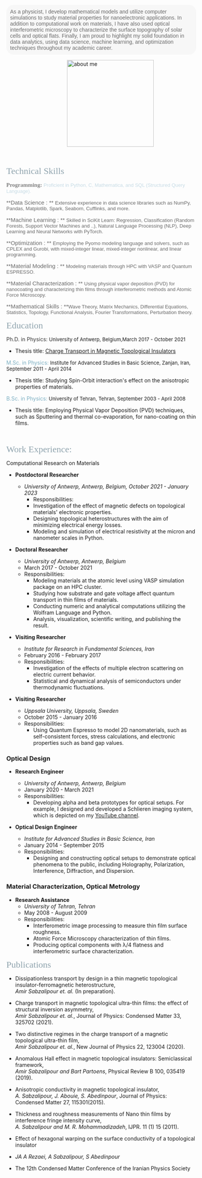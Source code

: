 <br><br>
<div style="background-color: #f7f7f7; border-radius: 20px; padding: 10px;">
<span style="font-size: 14px; color: dimgray; font-family: 'Avenir Next LT Pro', sans-serif;">As a physicist, I develop mathematical models and utilize computer simulations to study material properties for nanoelectronic applications. In addition to computational work on materials, I have also used optical interferometric microscopy to characterize the surface topography of solar cells and optical flats. Finally, I am proud to highlight my solid foundation in data analytics, using data science, machine learning, and optimization techniques throughout my academic career.</span> </div>

&nbsp;&nbsp;&nbsp;&nbsp;&nbsp;&nbsp;&nbsp;&nbsp;&nbsp;&nbsp;&nbsp;&nbsp;&nbsp;&nbsp;&nbsp; &nbsp; &nbsp; &nbsp; &nbsp; &nbsp; &nbsp; &nbsp;&nbsp;&nbsp;&nbsp;&nbsp;&nbsp;&nbsp;&nbsp;&nbsp;&nbsp; &nbsp; 
<img src="https://raw.githubusercontent.com/AmirSabzalipour/Data_Science/main/images/me.png" alt="about me" width="230">
<br><br><br>

<span style="font-size: 24px; color: #90A4AE ; font-family: 'Avenir Next LT Pro'">Technical Skills </span>

<span style="font-size: 15px; color: gray; font-family: 'Avenir Next LT Pro'">**Programming:**</span> <span style="font-size:13px; color:C6DBE5;  font-family: 'Avenir Next LT Pro', sans-serif;">Proficient in Python, C, Mathematica, and SQL (Structured Query Language).</span> 

<span style="font-size: 15px; color: #696969; font-family: 'Avenir Next LT Pro', sans-serif;">**Data Science  : ** </span> <span style="font-size:13px;  color:dimgray; font-family: 'Avenir Next LT Pro', sans-serif;">Extensive experience in data science libraries such as NumPy, Pandas, Matplotlib, Spark, Seaborn, Cufflinks, and more.</span> 

<span style="font-size: 15px; color: #696969; font-family: 'Avenir Next LT Pro', sans-serif;">**Machine Learning  : **</span> <span style="font-size:13px;color:dimgray; font-family: 'Avenir Next LT Pro', sans-serif;"> Skilled in SciKit Learn: Regression, Classification (Random Forests, Support Vector Machines and ..), Natural Language Processing (NLP), Deep Learning and Neural Networks with PyTorch.</span> 

<span style="font-size: 15px; color: #696969; font-family: 'Avenir Next LT Pro', sans-serif;">**Optimization : **</span> <span style="font-size:13px;color:dimgray; font-family: 'Avenir Next LT Pro', sans-serif;">Employing the Pyomo modeling language and solvers, such as CPLEX and Gurobi, with mixed-integer linear, mixed-integer nonlinear, and linear programming.</span>

<span style="font-size: 15px; color: #696969; font-family: 'Avenir Next LT Pro', sans-serif;">**Material Modeling : **</span> <span style="font-size:13px;color:dimgray; font-family: 'Avenir Next LT Pro', sans-serif;">Modeling materials through HPC with VASP and Quantum ESPRESSO.</span>


<span style="font-size: 15px; color: #696969; font-family: 'Avenir Next LT Pro', sans-serif;">**Material Characterization : **</span> <span style="font-size:13px;color:dimgray; font-family: 'Avenir Next LT Pro', sans-serif;">Using physical vapor deposition (PVD) for nanocoating and characterizing thin films through interferometric methods and Atomic Force Microscopy.
</span>

<span style="font-size: 15px; color: #696969; font-family: 'Avenir Next LT Pro', sans-serif;">**Mathematical Skills : **</span><span style="font-size:13px;color:dimgray; font-family: 'Avenir Next LT Pro', sans-serif;">Wave Theory, Matrix Mechanics, Differential Equations, Statistics, Topology, Functional Analysis, Fourier Transformations, Perturbation theory.
</span> 

<span style="font-size: 24px; color: #90A4AE ; font-family: 'Avenir Next LT Pro'">Education </span>

<span style="font-size:14px; color:#383838 ;">Ph.D. in Physics:</span> <span style="font-size:13px;">University of Antwerp, Belgium,March 2017 - October 2021</span> 
- Thesis title: [Charge Transport in Magnetic Topological Insulators](https://repository.uantwerpen.be/docstore/d:irua:8696)


<span style="font-size:14px; color:#7cafc2;">M.Sc. in Physics:</span> <span style="font-size:13px;">Institute for Advanced Studies in Basic Science, Zanjan, Iran, September 2011 - April 2014 </span> 
- Thesis title: Studying Spin-Orbit interaction's effect on the anisotropic properties of materials.

<span style="font-size:14px; color:#7cafc2;"> B.Sc. in Physics: </span> <span style="font-size:13px;">University of Tehran, Tehran, September 2003 - April 2008 </span> 
- Thesis title: Employing Physical Vapor Deposition (PVD) techniques, such as Sputtering and thermal co-evaporation, for nano-coating on thin films.
<br><br><br>

<span style="font-size: 24px; color: #90A4AE ; font-family: 'Avenir Next LT Pro'">Work Experience: </span>

Computational Research on Materials

- **Postdoctoral Researcher**
  - *University of Antwerp, Antwerp, Belgium, October 2021 - January 2023*
    - Responsibilities:
    - Investigation of the effect of magnetic defects on topological materials' electronic properties.
    - Designing topological heterostructures with the aim of minimizing electrical energy losses.
    - Modeling and simulation of electrical resistivity at the micron and nanometer scales in Python.

- **Doctoral Researcher**
  - *University of Antwerp, Antwerp, Belgium*
  - March 2017 - October 2021
  - Responsibilities:
    - Modeling materials at the atomic level using VASP simulation package on an HPC cluster.
    - Studying how substrate and gate voltage affect quantum transport in thin films of materials.
    - Conducting numeric and analytical computations utilizing the Wolfram Language and Python.
    - Analysis, visualization, scientific writing, and publishing the result.

- **Visiting Researcher**
  - *Institute for Research in Fundamental Sciences, Iran*
  - February 2016 - February 2017
  - Responsibilities:
    - Investigation of the effects of multiple electron scattering on electric current behavior.
    - Statistical and dynamical analysis of semiconductors under thermodynamic fluctuations.

- **Visiting Researcher**
  - *Uppsala University, Uppsala, Sweden*
  - October 2015 - January 2016
  - Responsibilities:
    - Using Quantum Espresso to model 2D nanomaterials, such as self-consistent forces, stress calculations, and electronic properties such as band gap values.

### Optical Design

- **Research Engineer**
  - *University of Antwerp, Antwerp, Belgium*
  - January 2020 - March 2021
  - Responsibilities:
    - Developing alpha and beta prototypes for optical setups. For example, I designed and developed a Schlieren imaging system, which is depicted on my [YouTube channel](https://www.youtube.com/channel/UC0ghSST2dX-Yt1UBAKqMLZA).

- **Optical Design Engineer**
  - *Institute for Advanced Studies in Basic Science, Iran*
  - January 2014 - September 2015
  - Responsibilities:
    - Designing and constructing optical setups to demonstrate optical phenomena to the public, including Holography, Polarization, Interference, Diffraction, and Dispersion.

### Material Characterization, Optical Metrology

- **Research Assistance**
  - *University of Tehran, Tehran*
  - May 2008 - August 2009
  - Responsibilities:
    - Interferometric image processing to measure thin film surface roughness.
    - Atomic Force Microscopy characterization of thin films.
    - Producing optical components with λ/4 flatness and interferometric surface characterization.

<span style="font-size: 24px; color: #90A4AE ; font-family: 'Avenir Next LT Pro'">Publications </span>

- Dissipationless transport by design in a thin magnetic topological insulator-ferromagnetic heterostructure,   
  *Amir Sabzalipour et. al.* (In preparation).
  
- Charge transport in magnetic topological ultra-thin films: the effect of structural inversion asymmetry,   
  *Amir Sabzalipour et. al.*, Journal of Physics: Condensed Matter 33, 325702 (2021).
  
- Two distinctive regimes in the charge transport of a magnetic topological ultra-thin film,   
  *Amir Sabzalipour et. al.*, New Journal of Physics 22, 123004 (2020).
  
- Anomalous Hall effect in magnetic topological insulators: Semiclassical framework,      
  *Amir Sabzalipour and Bart Partoens*, Physical Review B 100, 035419 (2019).
  
- Anisotropic conductivity in magnetic topological insulator,  
  *A. Sabzalipour, J. Abouie, S. Abedinpour*, Journal of Physics: Condensed Matter 27, 115301(2015).
  
- Thickness and roughness measurements of Nano thin films by interference fringe intensity curve,  
  *A. Sabzalipour and M. R. Mohammadizadeh*, IJPR. 11 (1) 15 (2011).
  
- Effect of hexagonal warping on the surface conductivity of a topological insulator  
- *JA A Rezaei, A Sabzalipour, S Abedinpour*  
- The 12th Condensed Matter Conference of the Iranian Physics Society
